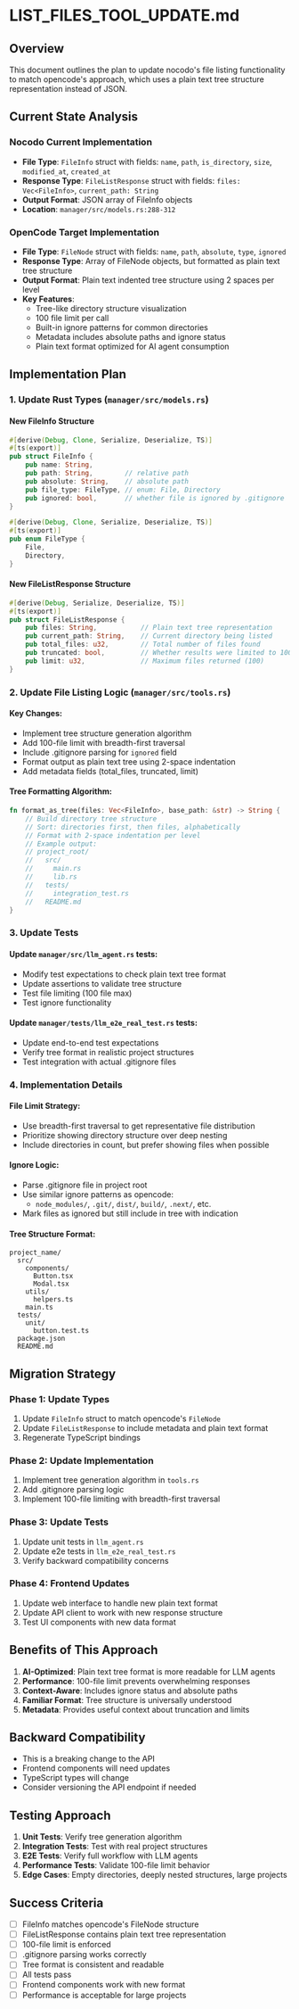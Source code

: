 # LIST_FILES_TOOL_UPDATE.md

## Overview

This document outlines the plan to update nocodo's file listing functionality to match opencode's approach, which uses a plain text tree structure representation instead of JSON.

## Current State Analysis

### Nocodo Current Implementation
- **File Type**: `FileInfo` struct with fields: `name`, `path`, `is_directory`, `size`, `modified_at`, `created_at`
- **Response Type**: `FileListResponse` struct with fields: `files: Vec<FileInfo>`, `current_path: String`
- **Output Format**: JSON array of FileInfo objects
- **Location**: `manager/src/models.rs:288-312`

### OpenCode Target Implementation
- **File Type**: `FileNode` struct with fields: `name`, `path`, `absolute`, `type`, `ignored`
- **Response Type**: Array of FileNode objects, but formatted as plain text tree structure
- **Output Format**: Plain text indented tree structure using 2 spaces per level
- **Key Features**:
  - Tree-like directory structure visualization
  - 100 file limit per call
  - Built-in ignore patterns for common directories
  - Metadata includes absolute paths and ignore status
  - Plain text format optimized for AI agent consumption

## Implementation Plan

### 1. Update Rust Types (`manager/src/models.rs`)

#### New FileInfo Structure
```rust
#[derive(Debug, Clone, Serialize, Deserialize, TS)]
#[ts(export)]
pub struct FileInfo {
    pub name: String,
    pub path: String,        // relative path
    pub absolute: String,    // absolute path
    pub file_type: FileType, // enum: File, Directory
    pub ignored: bool,       // whether file is ignored by .gitignore
}

#[derive(Debug, Clone, Serialize, Deserialize, TS)]
#[ts(export)]
pub enum FileType {
    File,
    Directory,
}
```

#### New FileListResponse Structure
```rust
#[derive(Debug, Serialize, Deserialize, TS)]
#[ts(export)]
pub struct FileListResponse {
    pub files: String,           // Plain text tree representation
    pub current_path: String,    // Current directory being listed
    pub total_files: u32,        // Total number of files found
    pub truncated: bool,         // Whether results were limited to 100
    pub limit: u32,              // Maximum files returned (100)
}
```

### 2. Update File Listing Logic (`manager/src/tools.rs`)

#### Key Changes:
- Implement tree structure generation algorithm
- Add 100-file limit with breadth-first traversal
- Include .gitignore parsing for `ignored` field
- Format output as plain text tree using 2-space indentation
- Add metadata fields (total_files, truncated, limit)

#### Tree Formatting Algorithm:
```rust
fn format_as_tree(files: Vec<FileInfo>, base_path: &str) -> String {
    // Build directory tree structure
    // Sort: directories first, then files, alphabetically
    // Format with 2-space indentation per level
    // Example output:
    // project_root/
    //   src/
    //     main.rs
    //     lib.rs
    //   tests/
    //     integration_test.rs
    //   README.md
}
```

### 3. Update Tests

#### Update `manager/src/llm_agent.rs` tests:
- Modify test expectations to check plain text tree format
- Update assertions to validate tree structure
- Test file limiting (100 file max)
- Test ignore functionality

#### Update `manager/tests/llm_e2e_real_test.rs` tests:
- Update end-to-end test expectations
- Verify tree format in realistic project structures
- Test integration with actual .gitignore files

### 4. Implementation Details

#### File Limit Strategy:
- Use breadth-first traversal to get representative file distribution
- Prioritize showing directory structure over deep nesting
- Include directories in count, but prefer showing files when possible

#### Ignore Logic:
- Parse .gitignore file in project root
- Use similar ignore patterns as opencode:
  - `node_modules/`, `.git/`, `dist/`, `build/`, `.next/`, etc.
- Mark files as ignored but still include in tree with indication

#### Tree Structure Format:
```
project_name/
  src/
    components/
      Button.tsx
      Modal.tsx
    utils/
      helpers.ts
    main.ts
  tests/
    unit/
      button.test.ts
  package.json
  README.md
```

## Migration Strategy

### Phase 1: Update Types
1. Update `FileInfo` struct to match opencode's `FileNode`
2. Update `FileListResponse` to include metadata and plain text format
3. Regenerate TypeScript bindings

### Phase 2: Update Implementation
1. Implement tree generation algorithm in `tools.rs`
2. Add .gitignore parsing logic
3. Implement 100-file limiting with breadth-first traversal

### Phase 3: Update Tests
1. Update unit tests in `llm_agent.rs`
2. Update e2e tests in `llm_e2e_real_test.rs`
3. Verify backward compatibility concerns

### Phase 4: Frontend Updates
1. Update web interface to handle new plain text format
2. Update API client to work with new response structure
3. Test UI components with new data format

## Benefits of This Approach

1. **AI-Optimized**: Plain text tree format is more readable for LLM agents
2. **Performance**: 100-file limit prevents overwhelming responses
3. **Context-Aware**: Includes ignore status and absolute paths
4. **Familiar Format**: Tree structure is universally understood
5. **Metadata**: Provides useful context about truncation and limits

## Backward Compatibility

- This is a breaking change to the API
- Frontend components will need updates
- TypeScript types will change
- Consider versioning the API endpoint if needed

## Testing Approach

1. **Unit Tests**: Verify tree generation algorithm
2. **Integration Tests**: Test with real project structures
3. **E2E Tests**: Verify full workflow with LLM agents
4. **Performance Tests**: Validate 100-file limit behavior
5. **Edge Cases**: Empty directories, deeply nested structures, large projects

## Success Criteria

- [ ] FileInfo matches opencode's FileNode structure
- [ ] FileListResponse contains plain text tree representation
- [ ] 100-file limit is enforced
- [ ] .gitignore parsing works correctly
- [ ] Tree format is consistent and readable
- [ ] All tests pass
- [ ] Frontend components work with new format
- [ ] Performance is acceptable for large projects